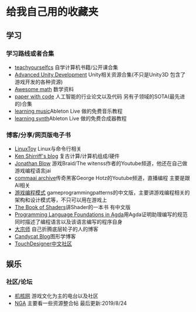 # 给我自己用的收藏夹
## 学习
### 学习路线或者合集
- [teachyourselfcs](https://teachyourselfcs.com/) 自学计算机书籍/公开课合集
- [Advanced Unity Development](https://advanced-unity-development.zeef.com/johannes.deml) Unity相关资源合集(不只是Unity3D 包含了游戏开发的各种资源)
- [Awesome math](https://github.com/rossant/awesome-math) 数学资料
- [paper with code](https://paperswithcode.com/) 人工智能的行业论文以及代码 另有子领域的SOTA(最先进的)合集
- [learning music](https://learningmusic.ableton.com)Ableton Live 做的免费音乐教程
- [learning synth](https://learningsynths.ableton.com/)Ableton Live 做的免费合成器教程
### 博客/分享/网页版电子书
- [LinuxToy](https://linuxtoy.org/) Linux与命令行相关
- [Ken Shirriff's blog](http://www.righto.com/) 复古计算/计算机组成/硬件
- [Jonathan Blow](https://www.youtube.com/user/jblow888) 游戏Braid/The witenss作者的Youtube频道，他还在自己做游戏编程语言jai
- [commaai archive](https://www.youtube.com/channel/UCwgKmJM4ZJQRJ-U5NjvR2dg)传奇黑客George Hotz的Youtube频道，直播编程 主要是跟AI相关
- [游戏编程模式](https://gpp.tkchu.me/) gameprogrammingpatterns的中文版，主要讲游戏编程相关的架构和设计模式等，不只可以用在游戏上
- [The Book of Shaders](https://thebookofshaders.com/)讲Shader的一本书 有中文版
- [Programming Language Foundations in Agda](https://agda-zh.github.io/PLFA-zh/)用Agda证明助理编写的规范同时描述了编程语言以及该语言编写的程序自身
- [大宗师](http://www.dazongshi.top/) 自己折腾底层轮子的人的博客
- [Candycat Blog](http://candycat1992.github.io/)图形学博客
- [TouchDesigner中文社区](http://www.touchdesigner.co)
## 娱乐
### 社区/论坛
- [机核网](https://www.gcores.com) 游戏文化为主的电台以及社区
- [NGA](https://bbs.nga.cn/) 主要看一些资源整合帖
最后更新:2019/8/24
